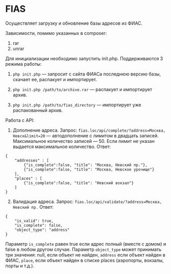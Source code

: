 FIAS
================

Осуществляет загрузку и обновление базы адресов из ФИАС.

Зависимости, помимо указанных в composer:
1. rar
2. unrar


Для инициализации необходимо запустить init.php. Поддерживаются 3 режима работы:

1. ```php init.php``` — запросит с сайта ФИАСа последнюю версию базы, скачает ее, распакует и импортирует.

2. ```php init.php /path/to/archive.rar``` — распакует и импортирует архив.

3. ```php init.php /path/to/fias_directory``` — импортирует уже распакованный архив.

Работа с API:
1. Дополнение адреса.
Запрос:
```fias.loc/api/complete/?address=Москва, Невск&limit=20``` — автодополнение с лимитом в двадцать записей.
Максимальное количество записей — 50. Если лимит не указан выдается максимальное количество.
Ответ:
```
{
    "addresses" : [
        {"is_complete":false, "title": "Москва, Невский пр."},
        {"is_complete":false, "title": "Москва, Невское урочище"}
    ],
    "places" : [
        {"is_complete":false, "title": "Невский вокзал"}
    ]
}
```

2. Валидация адреса.
Запрос:
```fias.loc/api/validate/?address=Москва, Невский пр.```
Ответ:
```
{
    "is_valid": true,
    "is_complete": false,
    "object_type": "address"
}
```
Параметр ```is_complete``` равен true если адрес полный (вместе с домом) и false в любом другом случае.
Параметр ```object_type``` может принимать три значения: null, если объект не найден, ```address``` если объект найден в ФИАС, ```place```, если объект найден в списке places (аэропорты, вокзалы, порты и т.д.).
